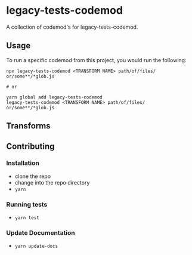 # legacy-tests-codemod


A collection of codemod's for legacy-tests-codemod.

## Usage

To run a specific codemod from this project, you would run the following:

```
npx legacy-tests-codemod <TRANSFORM NAME> path/of/files/ or/some**/*glob.js

# or

yarn global add legacy-tests-codemod
legacy-tests-codemod <TRANSFORM NAME> path/of/files/ or/some**/*glob.js
```

## Transforms

<!--TRANSFORMS_START-->
<!--TRANSFORMS_END-->

## Contributing

### Installation

* clone the repo
* change into the repo directory
* `yarn`

### Running tests

* `yarn test`

### Update Documentation

* `yarn update-docs`
